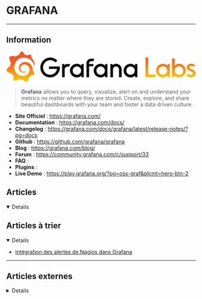 # GRAFANA
---

## <i class="fa-solid fa-hashtag"></i> Information

![Logo](../../_media/apps/grafana/grafana_logo-web-dark.svg ':size=250 :no-zoom')


> <i class="fa-solid fa-quote-left"></i> **Grafana** allows you to query, visualize, alert on and understand your metrics no matter where they are stored. Create, explore, and share beautiful dashboards with your team and foster a data driven culture. <i class="fa-solid fa-quote-left fa-rotate-180"></i>


- <i class="fa-solid fa-globe"></i> **Site Officiel** : https://grafana.com/
- <i class="fa-solid fa-book"></i> **Documentation** : https://grafana.com/docs/
- <i class="fa-solid fa-file-circle-question"></i> **Changelog** : https://grafana.com/docs/grafana/latest/release-notes/?pg=docs
- <i class="fa-brands fa-github"></i> **Github** : https://github.com/grafana/grafana
- <i class="fab fa-blogger-b"></i> **Blog** : https://grafana.com/blog/
- <i class="fas fa-comments"></i> **Forum** : https://community.grafana.com/c/support/33
- <i class="far fa-question-circle"></i> **FAQ** : 
- <i class="fas fa-tools"></i> **Plugins** : 
- <i class="far fa-calendar-alt"></i> **Live Demo** : https://play.grafana.org/?pg=oss-graf&plcmt=hero-btn-2 


## <i class="fa-regular fa-newspaper"></i> Articles

<details open>

</details>

## <i class="fa-solid fa-glasses"></i> Articles à trier

<details open>

- [Intégration des alertes de Nagios dans Grafana](/atrier/apps/grafana_001.md)

</details>

---

## <i class="fa-solid fa-glasses"></i> Articles externes

<details>

- [How to use SQL to learn more about your Grafana usage](https://grafana.com/blog/2025/08/08/how-to-use-slq-to-learn-more-about-your-grafana-usage/)
- [Alerting Engine and Rules Guide on Grafana](https://www.thegeekslearn.com/alerting-engine-and-rules-guide-on-grafana/)
- [Best Practices for Monitoring Kubernetes using Grafana](https://logz.io/blog/best-practices-for-monitoring-kubernetes-using-grafana/)
- [Boom Table Panel for Grafana](https://sriramajeyam.com/yesoreyeram-boomtable-panel/)
- [Boom Theme Panel](https://github.com/yesoreyeram/yesoreyeram-boomtheme-panel/)
- [Build a Monitoring Dashboard With QuestDB and Grafana](https://dzone.com/articles/build-a-monitoring-dashboard-with-questdb-and-graf)
- [Built-in Aiven PostgreSQL Grafana dashboard](https://help.aiven.io/en/articles/1953783-built-in-aiven-postgresql-grafana-dashboard)
- [Change Grafana title on the login page](https://github.com/grafana/grafana/issues/8589)
- [Changing Theme Design in Grafana](https://droxit.net/blog/changing-theme-in-grafana)
- [Collecter et afficher les logs avec Grafana Loki](https://www.aukfood.fr/collecter-et-afficher-les-logs-avec-grafana-loki/)
- [Comment installer et sécuriser Grafana sur Ubuntu 20.04](https://www.digitalocean.com/community/tutorials/how-to-install-and-secure-grafana-on-ubuntu-20-04-fr)
- [Create an interactive and dynamic dashboards with Templating on Grafana](https://www.thegeekslearn.com/create-interactive-and-dynamic-dashboards-with-templating-on-grafana/)
- [Creating a Custom Plugin in Grafana using React](https://technology.amis.nl/2019/10/30/creating-a-custom-plugin-in-grafana-using-react/)
- [Custom Grafana CSS for Organizr homepage integration and consistent UI.](https://github.com/gilbN/theme.park/wiki/Grafana)
- [daylight-themeswitcher](https://github.com/maniac0r/daylight-themeswitcher)
- [Exemple de graphs Cassandra](https://grafana.wikimedia.org/dashboard/db/cassandra?orgId=1)
- [Exporting Grafana Graphics as a PDF](https://www.neteye-blog.com/2019/07/exporting-grafana-graphics-as-a-pdf/)
- [Formation prometheus/grafana, promql suite](https://xavki.blog/formation-prometheus-grafana-promql-suite/)
- [Further customizing a Grafana Custom Plugin in React](https://laptrinhx.com/further-customizing-a-grafana-custom-plugin-in-react-2312410061/)
- [Further customizing a Grafana Custom Plugin in React](https://technology.amis.nl/2020/01/16/further-customizing-a-grafana-custom-plugin-in-react/)
- [Gatling, Graphite, Grafana : votre application sous haute surveillance !](https://blog.netapsys.fr/gatling-graphite-grafana-votre-application-sous-haute-surveillance/)
- [GRAFANA – GUIDE COMPLET : PARAMÈTRES AVANCÉS DE SINGLESTAT](https://les-enovateurs.com/grafana-parametres-avances-singlestat/)
- [Grafana : Superviser tous vos serveurs et périphériques avec classe](https://www.tech2tech.fr/grafana-superviser-tous-vos-serveurs-et-peripheriques/)
- [Grafana & Prometheus: A Match Made in Heaven?](https://logz.io/blog/prometheus-and-grafana-a-match-made-in-heaven/)
- [Grafana 6.2 released with improved security, enhanced provisioning, Bar Gauge panel, lazy loading and more](https://hub.packtpub.com/grafana-6-2-released-with-improved-security-enhanced-provisioning-bar-gauge-panel-lazy-loading-and-more/)
- [Grafana Dashboard with Log Analytics Data](https://www.ciraltos.com/grafana-dashboard-with-log-analytics-data/)
- [Grafana Plugin for Instana APM](https://dzone.com/articles/grafana-plugin-for-instana-apm)
- [Grafana Templates for Elasticsearch, Prometheus and InfluxDB](https://logz.io/blog/grafana-templates-elasticsearch-prometheus-influxdb/)
- [Grafana Tutorial: Getting Started with Installation & Configuration](https://logz.io/blog/grafana-tutorial/)
- [Grafana vs. Graphite](https://logz.io/blog/grafana-vs-graphite/)
- [Grafana vs. Kibana: The Key Differences to Know](https://logz.io/blog/grafana-vs-kibana/)
- [Grafana: An Open Source Visualisation and Query Processing Platform for Data Scientists and Researchers](https://opensourceforu.com/2020/05/grafana-an-open-source-visualisation-and-query-processing-platform-for-data-scientists-and-researchers/)
- [Graphite and Grafana – How to calculate Percentage of Total/Percent Distribution](https://danlimerick.wordpress.com/2017/01/29/graphite-and-grafana-how-to-calculate-percentage-of-totalpercent-distribution/)
- [Help combining two metrics into single stat panel](https://www.reddit.com/r/grafana/comments/jwj747/help_combining_two_metrics_into_single_stat_panel/)
- [How do you change the background colour in Grafana?](https://stackoverflow.com/questions/59088594/how-do-you-change-the-background-colour-in-grafana)
- [How to Create a Lightweight Performance Monitoring Solution with Docker, Grafana and InfluxDB](https://dzone.com/articles/how-to-create-a-lightweight-performance-monitoring)
- [How to Customize Your Grafana Theme](https://www.neteye-blog.com/2017/12/how-to-customize-your-grafana-theme/)
- [How To Install and Secure Grafana on Ubuntu 20.04](https://www.digitalocean.com/community/tutorials/how-to-install-and-secure-grafana-on-ubuntu-20-04)
- [How to Install Grafana 8 Monitoring Tool on Debian 11](https://www.howtoforge.com/how-to-install-grafana-8-on-debian-11/)
- [How to install Grafana in Debian 8.7 Jessie](https://www.thegeekslearn.com/how-to-install-grafana-in-debian-8-7-jessie/)
- [How to Install Grafana Monitoring Tool on Ubuntu 18.04 LTS](https://www.howtoforge.com/tutorial/ubuntu-grafana-monitoring/)
- [How to Install Grafana Monitoring Tool on Ubuntu 18.04 LTS](https://www.howtoforge.com/tutorial/ubuntu-grafana-monitoring/)
- [How to Integrate Grafana with Prometheus for Monitoring](https://www.linuxtechi.com/integrate-grafana-prometheus-monitoring/)
- [How to reset admin password in Grafana container](https://blog.sleeplessbeastie.eu/2019/12/11/how-to-reset-admin-password-in-grafana-container/)
- [How to Use Grafana Variables to Make More Interactive Dashboard Visualizations](https://dzone.com/articles/how-to-use-grafana-variables-to-make-more-interact)
- [How to use the CloudWatch Datasource in Grafana](https://sysadmins.co.za/how-to-use-the-cloudwatch-datasource-in-grafana/)
- [How to Visualize Your Data With Grafana [Q+A]](https://dzone.com/articles/percona-live-europe-featured-talks-visualize-your)
- [How We Monitor Elasticsearch with Graphite & Grafana](https://logz.io/blog/monitor-elasticsearch-graphite-grafana/)
- [InfluxDB, Grafana et Glances, le monitoring qui brille](https://connect.ed-diamond.com/GNU-Linux-Magazine/glmf-209/influxdb-grafana-et-glances-le-monitoring-qui-brille)
- [Integrating Logz.io with Grafana](https://logz.io/blog/grafana-integration/)
- [Intégration des alertes de Nagios dans Grafana](https://connect.ed-diamond.com/GNU-Linux-Magazine/glmf-248/integration-des-alertes-de-nagios-dans-grafana)
- [Intro to Grafana Plugin Development](https://www.percona.com/blog/2020/06/02/intro-to-grafana-plugin-development/)
- [Introduction to Grafana Loki - Julien Pivotto](https://www.youtube.com/watch?v=MgrmQs9hhPM) (video)
- [Kubernetes in Production: The Ultimate Guide to Monitoring Resource Metrics with Grafana](https://www.replex.io/blog/kubernetes-in-production-the-ultimate-guide-to-monitoring-resource-metrics-with-grafana)
- [L’alerting dans Grafana](https://blog.netapsys.fr/lalerting-dans-grafana/)
- [L’alerting dans Grafana](https://blog.sodifrance.fr/lalerting-dans-grafana/)
- [Log Monitoring and Alerting With Grafana Loki](https://dzone.com/articles/log-monitoring-and-alerting-with-grafana-loki)
- [Logz.io Infrastructure Monitoring: Building Grafana Visualizations](https://logz.io/blog/logz-io-infrastructure-monitoring-grafana-visualizations/)
- [Logz.io Infrastructure Monitoring: Building Visualizations in Dashboards](https://logz.io/blog/prometheus-dashboards-infrastructure-monitoring/)
- [Logz.io Infrastructure Monitoring: Grafana and Kibana are Better Together](https://logz.io/blog/logz-io-infrastructure-monitoring-grafana-kibana-together/)
- [Mise en place d’un Grafana pour gérer les métriques de CleverCloud](https://blog.kbdev.io/dev/2021/08/24/grafana-clevercloud.html)
- [Monitor Your Infrastructure With InfluxDB and Grafana on Kubernetes](https://dzone.com/articles/monitor-your-infrastructure-with-influxdb-and-graf)
- [Monitorer son domicile avec jeedom et grafana](https://carmagnole.ovh/tuto-monitorer-son-domicile-avec-jeedom-et-grafana.htm)
- [Monitorez vos serveurs avec Grafana! Création du tableau de bord](https://blog.itnetwork.fr/blog-post/2018/12/06/grafana-partie-3-creation-tableau-de-bord.html)
- [Monitoring Apache Ignite Cluster With Grafana (Part 1)](https://dzone.com/articles/monitoring-apache-ignite-cluster-with-grafana-part)
- [Monitoring Disk I/O on Linux with the Node Exporter](https://devconnected.com/monitoring-disk-i-o-on-linux-with-the-node-exporter/)
- [Monitoring Linux performance with Grafana](https://opensource.com/article/17/8/linux-grafana)
- [Monitoring your Web Application on Apache with Logz.io](https://logz.io/blog/monitoring-your-web-application-on-apache-with-logz-io/)
- [Multi-Level Dashboarding with Grafana – Use Case: NetEye ITOA | Alyvix](https://www.neteye-blog.com/2018/03/multi-level-dashboarding-with-grafana-use-case-neteye-itoa-alyvix/)
- [Performance monitoring de base avec ELK / Grafana](https://blog.netapsys.fr/performance-monitoring-de-base-avec-elk-grafana/)
- [Playing With Grafana and Weather APIs](https://dzone.com/articles/playing-with-grafana-and-weather-apis)
- [Prometheus et Graphana pour voir dans son cluster Kubernetes](https://www.dadall.info/article669/prometheus-et-graphana-pour-voir-dans-son-cluster-kubernetes)
- [Prometheus/Grafana : tutoriaux français](https://xavki.blog/prometheus-grafana-tutoriaux-francais/)
- [SQL Server Time Series Data Visualization with Grafana](https://www.mssqltips.com/sqlservertip/6008/sql-server-time-series-data-visualization-with-grafana/)
- [Supported Alert Notification Types on Grafana](https://www.thegeekslearn.com/supported-alert-notification-types-on-grafana/)
- [Surveiller les performances d’un serveur Drupal avec le stack TICK d’influxDB et grafana](https://blog.netapsys.fr/surveiller-les-performances-dun-serveur-drupal-avec-le-stack-tick-dinfluxdb-et-grafana/)
- [Teach you how to change the Grafana theme gracefully, it's so practical!](https://programmersought.com/article/63245019319/)
- [Theme Boom Theme Panel](https://github.com/charles1503/grafana-theme)
- [Unleash The Power of Your Grafana Plugin](https://blog.freshtracks.io/unleash-the-power-of-your-grafana-plugin-18a21a2f8e1b)
- [Using Grafana on Top of Elasticsearch](https://logz.io/blog/grafana-elasticsearch/)
- [View Test Results in Grafana - Part 1](https://dzone.com/articles/view-test-results-in-grafana-part-1)
- [View Test Results in Grafana - Part 2](https://dzone.com/articles/view-test-results-in-grafana-part-2)
- [Visualize Your Data With Grafana](https://www.percona.com/live/e17/sessions/visualize-your-data-with-grafana)
- [What’s New in Logz.io with Infrastructure Monitoring? Upgrading to Grafana 7](https://logz.io/blog/infrastructure-monitoring-grafana-7-update/)
- [Why You Want Easy-to-Setup Grafana Dashboards](https://dzone.com/articles/why-you-want-easy-to-setup-grafana-dashboards)
- [Writing a Grafana backend using the Simple JSON datasource & Flask](http://www.oznetnerd.com/writing-a-grafana-backend-using-the-simple-json-datasource-flask/#more-936698)
- http://docs.grafana.org/reference/templating/
- https://dashboard.sitespeed.io/?orgId=1
- https://github.com/cybertec-postgresql/pgwatch2/tree/master/grafana_dashboards
- https://github.com/grafana/grafana/blob/master/public/app/partials/signup_invited.html
- https://github.com/search?q=grafana+theme

</details>
